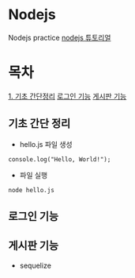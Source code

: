 # Nodejs
Nodejs practice
[nodejs 튜토리얼](https://velopert.com/node-js-tutorials)

# 목차
[1. 기초 간단정리](#기초-간단-정리)
[로그인 기능](#로그인-기능)
[게시판 기능](#게시판-기능)


## 기초 간단 정리
- hello.js 파일 생성
```
console.log("Hello, World!");
```
- 파일 실행
```
node hello.js
```




## 로그인 기능

## 게시판 기능
- sequelize
